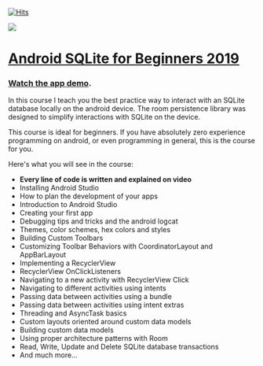 [![Hits](https://hits.seeyoufarm.com/api/count/incr/badge.svg?url=https%3A%2F%2Fgithub.com%2Fmitchtabian%2FSQLite-for-Beginners-2019&count_bg=%2379C83D&title_bg=%23555555&icon=&icon_color=%23E7E7E7&title=PAGE+VIEWS&edge_flat=false)](https://hits.seeyoufarm.com)

<a href='https://codingwithmitch.com/courses/sqlite-room-persistence-android/' target='_blank'><img class='header-img' src='https://codingwithmitch.s3.amazonaws.com/static/sqlite-room-persistence-android/images/SQlite_for_Beginners_2019.png' /></a>

<h1><a href='https://codingwithmitch.com/courses/sqlite-room-persistence-android/' target='_blank'>Android SQLite for Beginners 2019</a></h1>
<h3><a href='https://codingwithmitch.com/courses/sqlite-room-persistence-android/demo' target='_blank'>Watch the app demo</a>.</h3>

<p>In this course I teach you the best practice way to interact with an SQLite database locally on the android device. The room persistence library was designed to simplify interactions with SQLite on the device.</p>

<p>This course is ideal for beginners. If you have absolutely zero experience programming on android, or even programming in general, this is the course for you. </p>

<p>Here's what you will see in the course:</p>
<ul>
<li><strong>Every line of code is written and explained on video</strong></li>
<li>Installing Android Studio</li>
<li>How to plan the development of your apps</li>
<li>Introduction to Android Studio</li>
<li>Creating your first app</li>
<li>Debugging tips and tricks and the android logcat</li>
<li>Themes, color schemes, hex colors and styles</li>
<li>Building Custom Toolbars</li>
<li>Customizing Toolbar Behaviors with CoordinatorLayout and AppBarLayout</li>
<li>Implementing a RecyclerView</li>
<li>RecyclerView OnClickListeners</li>
<li>Navigating to a new activity with RecyclerView Click</li>
<li>Navigating to different activities using intents</li>
<li>Passing data between activities using a bundle</li>
<li>Passing data between activities using intent extras</li>
<li>Threading and AsyncTask basics</li>
<li>Custom layouts oriented around custom data models</li>
<li>Building custom data models</li>
<li>Using proper architecture patterns with Room</li>
<li>Read, Write, Update and Delete SQLite database transactions</li>
<li>And much more...</li>
</ul>
<br>
